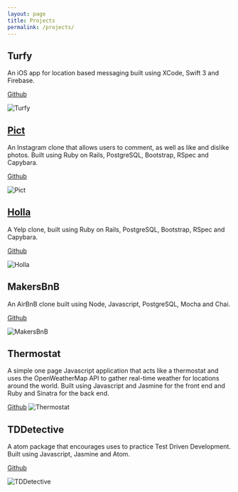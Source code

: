 ```yaml
---
layout: page
title: Projects
permalink: /projects/
---
```


## Turfy

An iOS app for location based messaging built using XCode, Swift 3 and Firebase.

[Github](https://github.com/lawrencedawson/turfy)

![Turfy](http://i.imgur.com/mwIA0br.png)

## [Pict](https://pict-app.herokuapp.com/)

An Instagram clone that allows users to comment, as well as like and dislike photos. Built using Ruby on Rails, PostgreSQL, Bootstrap, RSpec and Capybara.

[Github](https://github.com/jameshamann/pict)

![Pict](http://i.imgur.com/SRabWhu.png)

## [Holla](https://holla-yelp-clone.herokuapp.com/)

A Yelp clone, built using Ruby on Rails, PostgreSQL, Bootstrap, RSpec and Capybara.

[Github](https://github.com/jameshamann/holla)

![Holla](http://i.imgur.com/Ya5jit1.png)

## MakersBnB

An AirBnB clone built using Node, Javascript, PostgreSQL, Mocha and Chai.

[Github](https://github.com/jameshamann/makersbnb)

![MakersBnB](http://i.imgur.com/5racEKI.png)


## Thermostat

A simple one page Javascript application that acts like a thermostat and uses the OpenWeatherMap API to gather real-time weather for locations around the world. Built using Javascript and Jasmine for the front end and Ruby and Sinatra for the back end.

[Github](https://github.com/jameshamann/thermostat)
![Thermostat](http://i.imgur.com/4VBpX17.png)


## TDDetective

A atom package that encourages uses to practice Test Driven Development. Built using Javascript, Jasmine and Atom.

[Github](https://github.com/jameshamann/TDDetective)

![TDDetective](http://i.imgur.com/Kk0S2tm.png)
